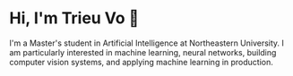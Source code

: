 # **Hi, I'm Trieu Vo 👋**

I'm a Master's student in Artificial Intelligence at Northeastern University. I am particularly interested in machine learning, neural networks, building computer vision systems, and applying machine learning in production.
